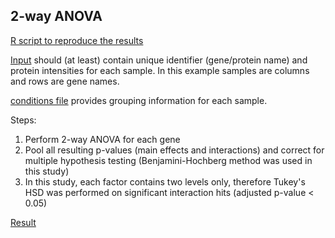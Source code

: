 ## 2-way ANOVA

[R script to reproduce the results](https://github.com/bshashikadze/GHR-KO-proteomics-2022/blob/main/ANOVA%20analysis/ANOVA_THSD.md)

[Input](https://github.com/bshashikadze/GHR-KO-proteomics-2022/blob/main/ANOVA%20analysis/perseus_output.csv) should (at least) contain unique identifier (gene/protein name) and protein intensities for each sample. In this example samples are columns and rows are gene names.

[conditions file](https://github.com/bshashikadze/GHR-KO-proteomics-2022/blob/main/ANOVA%20analysis/conditions.txt) provides grouping information for each sample. 

Steps:
1. Perform 2-way ANOVA for each gene
2. Pool all resulting p-values (main effects and interactions) and correct for multiple hypothesis testing (Benjamini-Hochberg method was used in this study)
3. In this study, each factor contains two levels only, therefore Tukey's HSD was performed on significant interaction hits (adjusted p-value < 0.05)

[Result](https://github.com/bshashikadze/GHR-KO-proteomics-2022/blob/main/ANOVA%20analysis/anova_results.csv)
